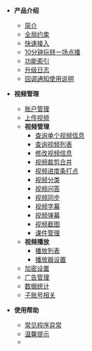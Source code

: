 
* **产品介绍**

  * [简介](/)
  * [全局约束](/limit)
  * [快速接入](/quick_start)
  * [10分钟玩转一场点播](/playVod)
  * [功能索引](/function_index)
  * [升级日志](/versionNoteSDK)
  * [回调通知使用说明](/callBack)
* **视频管理**

  * [账户管理](accountService)
  * [上传视频](uploadService)
  * **视频管理**
    * [查询单个视频信息](infoService)
    * [查询视频列表](listService)
    * [修改视频信息](editService)
    * [视频裁剪合并](videoCutAndMerge)
    * [视频进度条打点](videoPogressBarManagement)
    * [视频分类](categoryService)
    * [视频问答](videoQuestionAndAnswer)
    * [视频同步](syncService)
    * [视频字幕](subtitleService)
    * [视频弹幕](barrageService)
    * [视频截图](screenshotService)
    * [课件管理](coursewareService)
  * **视频播放**
    * [播放列表](playListService)
    * [播放器设置](playerSettingsService)
  * [加密设置](encryptionSettingsService)
  * [广告管理](advertisingService)
  * [数据统计](dataStatisticsService)
  * [子账号相关](subAccountService)
* **使用帮助**

  * [常见程序异常](/exceptionDoc)
  * [温馨提示](/tips)
  * []()

